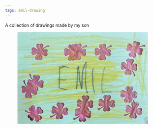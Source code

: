 ```yaml
---
tags: emil-drawing
---
```


A collection of drawings made by my son

<figure><img src="/img/emil-drawing/IMG_1232.jpg" alt="A name plate with the pencil-written name 'Emil'"></figure>
